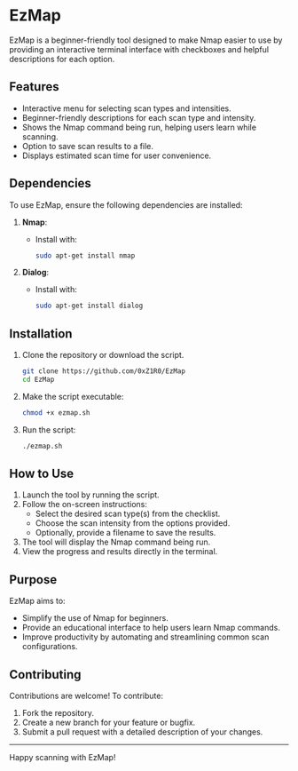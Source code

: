 # EzMap

EzMap is a beginner-friendly tool designed to make Nmap easier to use by providing an interactive terminal interface with checkboxes and helpful descriptions for each option.

## Features
- Interactive menu for selecting scan types and intensities.
- Beginner-friendly descriptions for each scan type and intensity.
- Shows the Nmap command being run, helping users learn while scanning.
- Option to save scan results to a file.
- Displays estimated scan time for user convenience.

## Dependencies
To use EzMap, ensure the following dependencies are installed:

1. **Nmap**:
   - Install with:
     ```bash
     sudo apt-get install nmap
     ```

2. **Dialog**:
   - Install with:
     ```bash
     sudo apt-get install dialog
     ```

## Installation
1. Clone the repository or download the script.
   ```bash
   git clone https://github.com/0xZ1R0/EzMap
   cd EzMap
   ```

2. Make the script executable:
   ```bash
   chmod +x ezmap.sh
   ```

3. Run the script:
   ```bash
   ./ezmap.sh
   ```

## How to Use
1. Launch the tool by running the script.
2. Follow the on-screen instructions:
   - Select the desired scan type(s) from the checklist.
   - Choose the scan intensity from the options provided.
   - Optionally, provide a filename to save the results.
3. The tool will display the Nmap command being run.
4. View the progress and results directly in the terminal.

## Purpose
EzMap aims to:
- Simplify the use of Nmap for beginners.
- Provide an educational interface to help users learn Nmap commands.
- Improve productivity by automating and streamlining common scan configurations.

## Contributing
Contributions are welcome! To contribute:
1. Fork the repository.
2. Create a new branch for your feature or bugfix.
3. Submit a pull request with a detailed description of your changes.

---

Happy scanning with EzMap!
